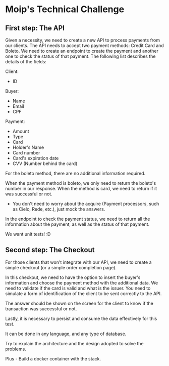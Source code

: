 # Moip's Technical Challenge

## First step: The API

Given a necessity, we need to create a new API to process payments from our clients. The API needs to accept two payment methods: Credit Card and Boleto. We need to create an endpoint to create the payment and another one to check the status of that payment. The following list describes the details of the fields:

Client:
 - ID

Buyer:
 - Name
 - Email
 - CPF

Payment:
 - Amount
 - Type
 - Card
 - Holder's Name
 - Card number
 - Card's expiration date
 - CVV (Number behind the card)

For the boleto method, there are no additional information required.

When the payment method is boleto, we only need to return the boleto's number in our response.
When the method is card, we need to return if it was successful or not.

* You don't need to worry about the acquire (Payment processors, such as Cielo, Rede, etc.), just mock the answers.

In the endpoint to check the payment status, we need to return all the information about the payment, as well as the status of that payment.

We want unit tests! :D

## Second step: The Checkout

For those clients that won't integrate with our API, we need to create a simple checkout (or a simple order completion page).

In this checkout, we need to have the option to insert the buyer's information and choose the payment method with the additional data.
We need to validate if the card is valid and what is the issuer. You need to simulate a form of identification of the client to be sent correctly to the API.

The answer should be shown on the screen for the client to know if the transaction was successful or not.

Lastly, it is necessary to persist and consume the data effectively for this test.

It can be done in any language, and any type of database.

Try to explain the architecture and the design adopted to solve the problems.

Plus - Build a docker container with the stack.
